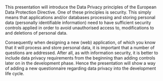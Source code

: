 This presentation will introduce the Data Privacy principles of the
European Data Protection Directive. One of these principles is security.
This simply means that applications and/or databases processing and
storing personal data (personally identifiable information) need to have
sufficient security controls applied in order to avoid unauthorised
access to, modifications to and deletions of personal data.

Consequently when designing a new (web) application, of which you know
that it will process and store personal data, it is important that a
number of questions are addressed. After all, as with information
security, it is better to include data privacy requirements from the
beginning than adding controls later on in the development phase. Hence
the presentation will show a way of adding a new questionnaire regarding
data privacy into the development life cycle.